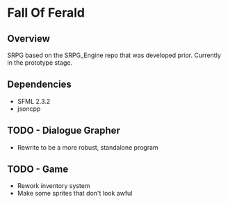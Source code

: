 Fall Of Ferald
==============

## Overview
SRPG based on the SRPG_Engine repo that was developed prior.
Currently in the prototype stage.

## Dependencies
* SFML 2.3.2
* jsoncpp

## TODO - Dialogue Grapher
* Rewrite to be a more robust, standalone program

## TODO - Game
* Rework inventory system
* Make some sprites that don't look awful
